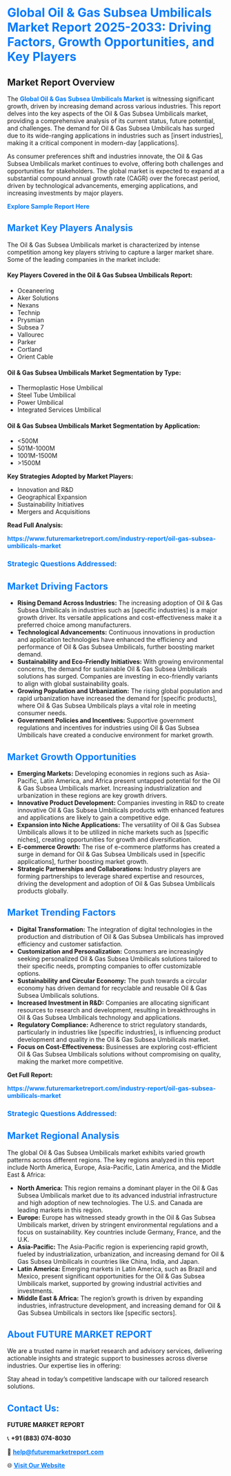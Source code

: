 <h1 style="color: #007BFF;">Global Oil & Gas Subsea Umbilicals Market Report 2025-2033: Driving Factors, Growth Opportunities, and Key Players</h1>

<section id="overview">
<h2>Market Report Overview</h2>
<p>The <a href="https://www.futuremarketreport.com/industry-report/oil-gas-subsea-umbilicals-market" style="color: #007BFF; text-decoration: none;"><strong>Global Oil & Gas Subsea Umbilicals Market</strong></a> is witnessing significant growth, driven by increasing demand across various industries. This report delves into the key aspects of the Oil & Gas Subsea Umbilicals market, providing a comprehensive analysis of its current status, future potential, and challenges. The demand for Oil & Gas Subsea Umbilicals has surged due to its wide-ranging applications in industries such as [insert industries], making it a critical component in modern-day [applications].</p>
<p>As consumer preferences shift and industries innovate, the Oil & Gas Subsea Umbilicals market continues to evolve, offering both challenges and opportunities for stakeholders. The global market is expected to expand at a substantial compound annual growth rate (CAGR) over the forecast period, driven by technological advancements, emerging applications, and increasing investments by major players.</p>
</section>

<section id="overview">
<p><a href="https://www.futuremarketreport.com/request-sample/reportId=30590" style="color: #007BFF; text-decoration: none;"><strong>Explore Sample Report Here</strong></a></p>
</section>

<section id="key-players">
<h2 style="color: #007BFF;">Market Key Players Analysis</h2>
<p>The Oil & Gas Subsea Umbilicals market is characterized by intense competition among key players striving to capture a larger market share. Some of the leading companies in the market include:</p>
<h4>Key Players Covered in the Oil & Gas Subsea Umbilicals Report:</h4>
<ul><li>Oceaneering</li><li>Aker Solutions</li><li>Nexans</li><li>Technip</li><li>Prysmian</li><li>Subsea 7</li><li>Vallourec</li><li>Parker</li><li>Cortland</li><li>Orient Cable</li></ul>
<h4>Oil & Gas Subsea Umbilicals Market Segmentation by Type:</h4>
<ul><li>Thermoplastic Hose Umbilical</li><li>Steel Tube Umbilical</li><li>Power Umbilical</li><li>Integrated Services Umbilical</li></ul>

<h4>Oil & Gas Subsea Umbilicals Market Segmentation by Application:</h4>
<ul><li>&lt;500M</li><li>501M-1000M</li><li>1001M-1500M</li><li>&gt;1500M</li></ul>
<p><strong>Key Strategies Adopted by Market Players:</strong></p>
<ul>
<li>Innovation and R&D</li>
<li>Geographical Expansion</li>
<li>Sustainability Initiatives</li>
<li>Mergers and Acquisitions</li>
</ul>
</section>

<section>
<p><strong>Read Full Analysis: </strong></p><a href="https://www.futuremarketreport.com/industry-report/oil-gas-subsea-umbilicals-market" style="color: #007BFF; text-decoration: none;"><strong>https://www.futuremarketreport.com/industry-report/oil-gas-subsea-umbilicals-market</strong></a>
<h3 style="color: #007BFF;">Strategic Questions Addressed:</h3>
</section>

<section id="driving-factors">
<h2 style="color: #007BFF;">Market Driving Factors</h2>
<ul>
<li><strong>Rising Demand Across Industries:</strong> The increasing adoption of Oil & Gas Subsea Umbilicals in industries such as [specific industries] is a major growth driver. Its versatile applications and cost-effectiveness make it a preferred choice among manufacturers.</li>
<li><strong>Technological Advancements:</strong> Continuous innovations in production and application technologies have enhanced the efficiency and performance of Oil & Gas Subsea Umbilicals, further boosting market demand.</li>
<li><strong>Sustainability and Eco-Friendly Initiatives:</strong> With growing environmental concerns, the demand for sustainable Oil & Gas Subsea Umbilicals solutions has surged. Companies are investing in eco-friendly variants to align with global sustainability goals.</li>
<li><strong>Growing Population and Urbanization:</strong> The rising global population and rapid urbanization have increased the demand for [specific products], where Oil & Gas Subsea Umbilicals plays a vital role in meeting consumer needs.</li>
<li><strong>Government Policies and Incentives:</strong> Supportive government regulations and incentives for industries using Oil & Gas Subsea Umbilicals have created a conducive environment for market growth.</li>
</ul>
</section>

<section id="growth-opportunities">
<h2 style="color: #007BFF;">Market Growth Opportunities</h2>
<ul>
<li><strong>Emerging Markets:</strong> Developing economies in regions such as Asia-Pacific, Latin America, and Africa present untapped potential for the Oil & Gas Subsea Umbilicals market. Increasing industrialization and urbanization in these regions are key growth drivers.</li>
<li><strong>Innovative Product Development:</strong> Companies investing in R&D to create innovative Oil & Gas Subsea Umbilicals products with enhanced features and applications are likely to gain a competitive edge.</li>
<li><strong>Expansion into Niche Applications:</strong> The versatility of Oil & Gas Subsea Umbilicals allows it to be utilized in niche markets such as [specific niches], creating opportunities for growth and diversification.</li>
<li><strong>E-commerce Growth:</strong> The rise of e-commerce platforms has created a surge in demand for Oil & Gas Subsea Umbilicals used in [specific applications], further boosting market growth.</li>
<li><strong>Strategic Partnerships and Collaborations:</strong> Industry players are forming partnerships to leverage shared expertise and resources, driving the development and adoption of Oil & Gas Subsea Umbilicals products globally.</li>
</ul>
</section>

<section id="trending-factors">
<h2 style="color: #007BFF;">Market Trending Factors</h2>
<ul>
<li><strong>Digital Transformation:</strong> The integration of digital technologies in the production and distribution of Oil & Gas Subsea Umbilicals has improved efficiency and customer satisfaction.</li>
<li><strong>Customization and Personalization:</strong> Consumers are increasingly seeking personalized Oil & Gas Subsea Umbilicals solutions tailored to their specific needs, prompting companies to offer customizable options.</li>
<li><strong>Sustainability and Circular Economy:</strong> The push towards a circular economy has driven demand for recyclable and reusable Oil & Gas Subsea Umbilicals solutions.</li>
<li><strong>Increased Investment in R&D:</strong> Companies are allocating significant resources to research and development, resulting in breakthroughs in Oil & Gas Subsea Umbilicals technology and applications.</li>
<li><strong>Regulatory Compliance:</strong> Adherence to strict regulatory standards, particularly in industries like [specific industries], is influencing product development and quality in the Oil & Gas Subsea Umbilicals market.</li>
<li><strong>Focus on Cost-Effectiveness:</strong> Businesses are exploring cost-efficient Oil & Gas Subsea Umbilicals solutions without compromising on quality, making the market more competitive.</li>
</ul>
</section>

<section>
<p><strong>Get Full Report: </strong></p><a href="https://www.futuremarketreport.com/industry-report/oil-gas-subsea-umbilicals-market" style="color: #007BFF; text-decoration: none;"><strong>https://www.futuremarketreport.com/industry-report/oil-gas-subsea-umbilicals-market</strong></a>
<h3 style="color: #007BFF;">Strategic Questions Addressed:</h3>
</section>


<section id="regional-analysis">
<h2 style="color: #007BFF;">Market Regional Analysis</h2>
<p>The global Oil & Gas Subsea Umbilicals market exhibits varied growth patterns across different regions. The key regions analyzed in this report include North America, Europe, Asia-Pacific, Latin America, and the Middle East & Africa:</p>
<ul>
<li><strong>North America:</strong> This region remains a dominant player in the Oil & Gas Subsea Umbilicals market due to its advanced industrial infrastructure and high adoption of new technologies. The U.S. and Canada are leading markets in this region.</li>
<li><strong>Europe:</strong> Europe has witnessed steady growth in the Oil & Gas Subsea Umbilicals market, driven by stringent environmental regulations and a focus on sustainability. Key countries include Germany, France, and the U.K.</li>
<li><strong>Asia-Pacific:</strong> The Asia-Pacific region is experiencing rapid growth, fueled by industrialization, urbanization, and increasing demand for Oil & Gas Subsea Umbilicals in countries like China, India, and Japan.</li>
<li><strong>Latin America:</strong> Emerging markets in Latin America, such as Brazil and Mexico, present significant opportunities for the Oil & Gas Subsea Umbilicals market, supported by growing industrial activities and investments.</li>
<li><strong>Middle East & Africa:</strong> The region’s growth is driven by expanding industries, infrastructure development, and increasing demand for Oil & Gas Subsea Umbilicals in sectors like [specific sectors].</li>
</ul>
</section>

<footer>
<h2 style="color: #007BFF;">About FUTURE MARKET REPORT</h2>
<p>We are a trusted name in market research and advisory services, delivering actionable insights and strategic support to businesses across diverse industries. Our expertise lies in offering:</p>

<p>Stay ahead in today’s competitive landscape with our tailored research solutions.</p>

<h2 style="color: #007BFF;">Contact Us:</h2>
<p><strong>FUTURE MARKET REPORT</strong></p>
<p>📞 <strong>+91 (883) 074-8030</strong></p>
<p>📧 <strong><a href="mailto:help@futuremarketreport.com" style="color: #007BFF;">help@futuremarketreport.com</a></strong></p>
<p>🌐 <strong><a href="https://www.futuremarketreport.com/" style="color: #007BFF;">Visit Our Website</a></strong></p>
</footer>
